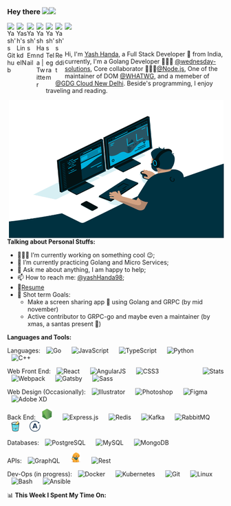 ### Hey there <img src="https://media.giphy.com/media/hvRJCLFzcasrR4ia7z/giphy.gif" width="25px"><img src="https://img.icons8.com/color/48/000000/walter-white.png"/>
<a href="https://github.com/Yash-Handa" target="_blank">
  <img align="left" alt="Yash's Github" width="22px" src="https://media.giphy.com/media/du3J3cXyzhj75IOgvA/giphy.gif" />
</a>
<a href="https://www.linkedin.com/in/yash-handa-bb767b130/" target="_blank">
  <img align="left" alt="Yash's LinkdeIN" width="24px" src="https://media.giphy.com/media/CGnukhkcZjSX3XJPIv/giphy.gif" />
</a>
<a href="mailto: yashhanda7@yahoo.com" target="_blank">
  <img align="left" alt="Yash's Email" width="22px" src="https://media.giphy.com/media/UShcAHeMQvM708tGdY/giphy.gif" />
</a> 
<a href="https://twitter.com/yashHanda98" target="_blank">
  <img align="left" alt="Yash Handa | Twitter" width="22px" src="https://media.giphy.com/media/N7sG50flbD9pS/giphy.gif" />
</a>
<a href="https://t.me/YashHanda" target="_blank">
  <img align="left" alt="Yash's Telegram" width="22px" src="https://media.giphy.com/media/ZcdZ7ldgeIhfesqA6E/giphy.gif" />
</a>
<a href="https://www.reddit.com/u/Yash_Handa/" target="_blank">
  <img align="left" alt="Yash's Reddit" width="22px" src="https://media.giphy.com/media/3oEjHXb3nbhoCTX1Qc/giphy.gif" />
</a>

![](https://visitor-badge.glitch.me/badge?page_id=Yash-Handa.Yash-Handa)

<br />

Hi, I'm [Yash Handa](https://github.com/Yash-Handa), a Full Stack Developer 🚀 from India, currently, I'm a Golang Developer 🙍🏽‍♂️ [@wednesday-solutions](https://github.com/wednesday-solutions), Core collaborator 👨🏽‍💼[@Node.js](https://github.com/nodejs), One of the maintainer of DOM [@WHATWG](https://github.com/whatwg), and a memeber of [@GDG Cloud New Delhi](https://github.com/gdgcloudnd). Beside's programming, I enjoy traveling and reading.

  <img align="right" alt="GIF" src="/code.gif?raw=true" width="500" height="320" />
  
**Talking about Personal Stuffs:**

- 👨🏽‍💻 I’m currently working on something cool :wink:;
- 🌱 I’m currently practicing Golang and Micro Services; 
- 💬 Ask me about anything, I am happy to help;
- 📫 How to reach me: [@yashHanda98](https://twitter.com/yashHanda98);
- 📝[Resume](https://github.com/Yash-Handa)
- :goal_net: Shot term Goals:
  - Make a screen sharing app :movie_camera: using Golang and GRPC (by mid november)
  - Active contributor to GRPC-go and maybe even a maintainer (by xmas, a santas present :santa:)

**Languages and Tools:**  

Languages:
<span>
<img style="margin: 0 10px" src="https://profilinator.rishav.dev/skills-assets/go-original.svg" alt="Go" height="25" />
<img style="margin: 0 10px" src="https://profilinator.rishav.dev/skills-assets/javascript-original.svg" alt="JavaScript" height="25" />
<img style="margin: 0 10px" src="https://profilinator.rishav.dev/skills-assets/typescript-original.svg" alt="TypeScript" height="25" />
<img style="margin: 0 10px" src="https://profilinator.rishav.dev/skills-assets/python-original.svg" alt="Python" height="25" />
<img style="margin: 0 10px" src="https://profilinator.rishav.dev/skills-assets/cplusplus-original.svg" alt="C++" height="25" />
</span>

  <img align="right" alt="Stats" src="https://github-readme-stats.vercel.app/api?username=Yash-Handa&show_icons=true&theme=nightowl" />

Web Front End:
<span>
<img style="margin: 0 10px" src="https://profilinator.rishav.dev/skills-assets/react-original-wordmark.svg" alt="React" height="25" />
<img style="margin: 0 10px" src="https://profilinator.rishav.dev/skills-assets/angularjs-original.svg" alt="AngularJS" height="25" />
<img style="margin: 0 10px" src="https://profilinator.rishav.dev/skills-assets/css3-original-wordmark.svg" alt="CSS3" height="25" />
<img style="margin: 0 10px" src="https://profilinator.rishav.dev/skills-assets/webpack-original.svg" alt="Webpack" height="25" />
<img style="margin: 0 10px" src="https://profilinator.rishav.dev/skills-assets/gatsby.png" alt="Gatsby" height="25" />
<img style="margin: 0 10px" src="https://profilinator.rishav.dev/skills-assets/sass-original.svg" alt="Sass" height="25" />
</span>

Web Design (Occasionally):
<span>
<img style="margin: 0 10px" src="https://profilinator.rishav.dev/skills-assets/adobe_illustrator-icon.svg" alt="Illustrator" height="25" />
<img style="margin: 0 10px" src="https://profilinator.rishav.dev/skills-assets/photoshop-plain.svg" alt="Photoshop" height="25" />
<img style="margin: 0 10px" src="https://profilinator.rishav.dev/skills-assets/figma-icon.svg" alt="Figma" height="25" />
<img style="margin: 0 10px" src="https://profilinator.rishav.dev/skills-assets/adobexd.png" alt="Adobe XD" height="25" />
</span>

Back End:
<span>
<img style="margin: 0 10px" src="https://raw.githubusercontent.com/github/explore/80688e429a7d4ef2fca1e82350fe8e3517d3494d/topics/nodejs/nodejs.png" alt="Node.js" height="25" />
<img style="margin: 0 10px" src="https://www.vectorlogo.zone/logos/expressjs/expressjs-icon.svg" alt="Express.js" height="25" />
<img style="margin: 0 10px" src="https://profilinator.rishav.dev/skills-assets/redis-original-wordmark.svg" alt="Redis" height="25" />
<img style="margin: 0 10px" src="https://profilinator.rishav.dev/skills-assets/apache_kafka-icon.svg" alt="Kafka" height="25" />
<img style="margin: 0 10px" src="https://profilinator.rishav.dev/skills-assets/rabbitmq-icon.svg" alt="RabbitMQ" height="25" />
<img style="margin: 0 10px" src="https://raw.githubusercontent.com/gin-gonic/logo/master/color.png" alt="Go-Gin" height="25" />
<img style="margin: 0 10px" src="https://raw.githubusercontent.com/apollographql/apollo-client/master/docs/source/logo/favicon.png" alt="Apollo" height="25" />
</span>

Databases:
<span>
<img style="margin: 0 10px" src="https://profilinator.rishav.dev/skills-assets/postgresql-original-wordmark.svg" alt="PostgreSQL" height="25" />
<img style="margin: 0 10px" src="https://profilinator.rishav.dev/skills-assets/mysql-original-wordmark.svg" alt="MySQL" height="25" />
<img style="margin: 0 10px" src="https://profilinator.rishav.dev/skills-assets/mongodb-original-wordmark.svg" alt="MongoDB" height="25" />
</span>

APIs:
<span>
<img style="margin: 0 10px" src="https://profilinator.rishav.dev/skills-assets/graphql.png" alt="GraphQL" height="25" />
<img style="margin: 0 10px" src="https://raw.githubusercontent.com/cncf/artwork/master/projects/grpc/pancake/color/grpc-pancake-color.svg" alt="gRPC" height="25" />
<img style="margin: 0 10px" src="https://miro.medium.com/max/599/1*uHzooF1EtgcKn9_XiSST4w.png" alt="Rest" height="25" />
</span>

Dev-Ops (in progress):
<span>
<img style="margin: 0 10px" src="https://profilinator.rishav.dev/skills-assets/docker-original-wordmark.svg" alt="Docker" height="25" />
<img style="margin: 0 10px" src="https://profilinator.rishav.dev/skills-assets/kubernetes-icon.svg" alt="Kubernetes" height="25" />
<img style="margin: 0 10px" src="https://profilinator.rishav.dev/skills-assets/git-scm-icon.svg" alt="Git" height="25" />
<img style="margin: 0 10px" src="https://profilinator.rishav.dev/skills-assets/linux-original.svg" alt="Linux" height="25" />
<img style="margin: 0 10px" src="https://profilinator.rishav.dev/skills-assets/gnu_bash-icon.svg" alt="Bash" height="25" />
<img style="margin: 0 10px" src="https://profilinator.rishav.dev/skills-assets/ansible.png" alt="Ansible" height="25" />
</span>
<br />

📊 **This Week I Spent My Time On:**

<!--START_SECTION:waka-->
<!--END_SECTION:waka-->
 
